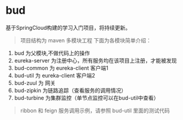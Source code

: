# bud 
基于SpringCloud构建的学习入门项目，将持续更新。


> 项目结构为 maven 多模块工程 下面为各模块简单介绍：
1. bud 为父模块,不做代码上的操作
2. eureka-server 为注册中心，所有服务均在该项目上注册，才能被发现
3. bud-common 为 eureka-client 客户端1
4. bud-util 为 eureka-client 客户端2
5. bud-zuul 为 网关
6. bud-zipkin 为链路追踪（查看服务的调用情况）
7. bud-turbine 为集群监控（单节点监控可以在bud-util中查看）

> ribbon 和 feign 服务调用示例，请参照 bud-util 里面的测试代码
